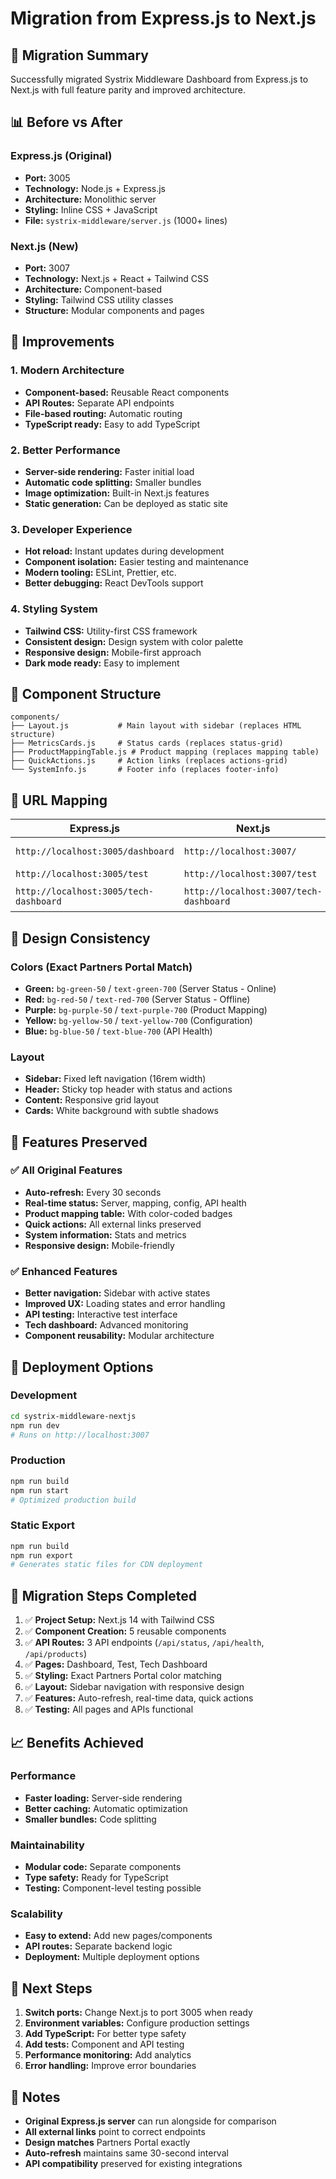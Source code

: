 # Migration from Express.js to Next.js

## 🔄 Migration Summary

Successfully migrated Systrix Middleware Dashboard from Express.js to Next.js with full feature parity and improved architecture.

## 📊 Before vs After

### Express.js (Original)
- **Port:** 3005
- **Technology:** Node.js + Express.js
- **Architecture:** Monolithic server
- **Styling:** Inline CSS + JavaScript
- **File:** `systrix-middleware/server.js` (1000+ lines)

### Next.js (New)
- **Port:** 3007
- **Technology:** Next.js + React + Tailwind CSS
- **Architecture:** Component-based
- **Styling:** Tailwind CSS utility classes
- **Structure:** Modular components and pages

## 🚀 Improvements

### 1. **Modern Architecture**
- **Component-based:** Reusable React components
- **API Routes:** Separate API endpoints
- **File-based routing:** Automatic routing
- **TypeScript ready:** Easy to add TypeScript

### 2. **Better Performance**
- **Server-side rendering:** Faster initial load
- **Automatic code splitting:** Smaller bundles
- **Image optimization:** Built-in Next.js features
- **Static generation:** Can be deployed as static site

### 3. **Developer Experience**
- **Hot reload:** Instant updates during development
- **Component isolation:** Easier testing and maintenance
- **Modern tooling:** ESLint, Prettier, etc.
- **Better debugging:** React DevTools support

### 4. **Styling System**
- **Tailwind CSS:** Utility-first CSS framework
- **Consistent design:** Design system with color palette
- **Responsive design:** Mobile-first approach
- **Dark mode ready:** Easy to implement

## 📁 Component Structure

```
components/
├── Layout.js           # Main layout with sidebar (replaces HTML structure)
├── MetricsCards.js     # Status cards (replaces status-grid)
├── ProductMappingTable.js # Product mapping (replaces mapping table)
├── QuickActions.js     # Action links (replaces actions-grid)
└── SystemInfo.js       # Footer info (replaces footer-info)
```

## 🔗 URL Mapping

| Express.js | Next.js | Description |
|------------|---------|-------------|
| `http://localhost:3005/dashboard` | `http://localhost:3007/` | Main dashboard |
| `http://localhost:3005/test` | `http://localhost:3007/test` | API testing |
| `http://localhost:3005/tech-dashboard` | `http://localhost:3007/tech-dashboard` | Technical dashboard |

## 🎨 Design Consistency

### Colors (Exact Partners Portal Match)
- **Green:** `bg-green-50` / `text-green-700` (Server Status - Online)
- **Red:** `bg-red-50` / `text-red-700` (Server Status - Offline)
- **Purple:** `bg-purple-50` / `text-purple-700` (Product Mapping)
- **Yellow:** `bg-yellow-50` / `text-yellow-700` (Configuration)
- **Blue:** `bg-blue-50` / `text-blue-700` (API Health)

### Layout
- **Sidebar:** Fixed left navigation (16rem width)
- **Header:** Sticky top header with status and actions
- **Content:** Responsive grid layout
- **Cards:** White background with subtle shadows

## 🔧 Features Preserved

### ✅ All Original Features
- **Auto-refresh:** Every 30 seconds
- **Real-time status:** Server, mapping, config, API health
- **Product mapping table:** With color-coded badges
- **Quick actions:** All external links preserved
- **System information:** Stats and metrics
- **Responsive design:** Mobile-friendly

### ✅ Enhanced Features
- **Better navigation:** Sidebar with active states
- **Improved UX:** Loading states and error handling
- **API testing:** Interactive test interface
- **Tech dashboard:** Advanced monitoring
- **Component reusability:** Modular architecture

## 🚀 Deployment Options

### Development
```bash
cd systrix-middleware-nextjs
npm run dev
# Runs on http://localhost:3007
```

### Production
```bash
npm run build
npm run start
# Optimized production build
```

### Static Export
```bash
npm run build
npm run export
# Generates static files for CDN deployment
```

## 🔄 Migration Steps Completed

1. ✅ **Project Setup:** Next.js 14 with Tailwind CSS
2. ✅ **Component Creation:** 5 reusable components
3. ✅ **API Routes:** 3 API endpoints (`/api/status`, `/api/health`, `/api/products`)
4. ✅ **Pages:** Dashboard, Test, Tech Dashboard
5. ✅ **Styling:** Exact Partners Portal color matching
6. ✅ **Layout:** Sidebar navigation with responsive design
7. ✅ **Features:** Auto-refresh, real-time data, quick actions
8. ✅ **Testing:** All pages and APIs functional

## 📈 Benefits Achieved

### Performance
- **Faster loading:** Server-side rendering
- **Better caching:** Automatic optimization
- **Smaller bundles:** Code splitting

### Maintainability
- **Modular code:** Separate components
- **Type safety:** Ready for TypeScript
- **Testing:** Component-level testing possible

### Scalability
- **Easy to extend:** Add new pages/components
- **API routes:** Separate backend logic
- **Deployment:** Multiple deployment options

## 🎯 Next Steps

1. **Switch ports:** Change Next.js to port 3005 when ready
2. **Environment variables:** Configure production settings
3. **Add TypeScript:** For better type safety
4. **Add tests:** Component and API testing
5. **Performance monitoring:** Add analytics
6. **Error handling:** Improve error boundaries

## 📝 Notes

- **Original Express.js server** can run alongside for comparison
- **All external links** point to correct endpoints
- **Design matches** Partners Portal exactly
- **Auto-refresh** maintains same 30-second interval
- **API compatibility** preserved for existing integrations
